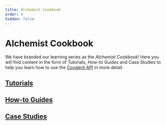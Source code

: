 ```yaml
---
title: Alchemist Cookbook
order: 4
hidden: false
---
```


# Alchemist Cookbook

We have branded our learning series as the *Alchemist Cookbook*! Here you will find content in the form of Tutorials, How-to Guides and Case Studies to help you learn how to use the [Covalent API](https://www.covalenthq.com/docs/api/#overview) in more detail.

## [Tutorials](/tutorials)

## [How-to Guides](/guides)

## [Case Studies](/casestudies)
